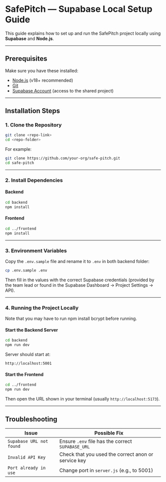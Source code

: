 # SafePitch — Supabase Local Setup Guide

This guide explains how to set up and run the SafePitch project locally using **Supabase** and **Node.js**.

---

## Prerequisites

Make sure you have these installed:

- [Node.js](https://nodejs.org/en/download/) (v18+ recommended)  
- [Git](https://git-scm.com/downloads)
- [Supabase Account](https://supabase.com) (access to the shared project)

---

## Installation Steps

### 1. Clone the Repository

```bash
git clone <repo-link>
cd <repo-folder>
```

For example:
```bash
git clone https://github.com/your-org/safe-pitch.git
cd safe-pitch
```

---

### 2. Install Dependencies

#### Backend
```bash
cd backend
npm install
```

#### Frontend
```bash
cd ../frontend
npm install
```

---

### 3. Environment Variables

Copy the `.env.sample` file and rename it to `.env` in both backend folder:

```bash
cp .env.sample .env
```

Then fill in the values with the correct Supabase credentials (provided by the team lead or found in the Supabase Dashboard → Project Settings → API).

---

### 4. Running the Project Locally

Note that you may have to run npm install bcrypt before running.

#### Start the Backend Server
```bash
cd backend
npm run dev
```
Server should start at:
```
http://localhost:5001
```

#### Start the Frontend
```bash
cd ../frontend
npm run dev
```
Then open the URL shown in your terminal (usually `http://localhost:5173`).

---


## Troubleshooting

| Issue | Possible Fix |
|-------|---------------|
| `Supabase URL not found` | Ensure `.env` file has the correct `SUPABASE_URL` |
| `Invalid API Key` | Check that you used the correct anon or service key |
| `Port already in use` | Change port in `server.js` (e.g., to 5001) |

